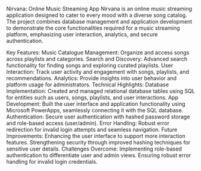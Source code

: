 Nirvana: Online Music Streaming App
Nirvana is an online music streaming application designed to cater to every mood with a diverse song catalog. The project combines database management and application development to demonstrate the core functionalities required for a music streaming platform, emphasizing user interaction, analytics, and secure authentication.

Key Features:
Music Catalogue Management: Organize and access songs across playlists and categories.
Search and Discovery: Advanced search functionality for finding songs and exploring curated playlists.
User Interaction: Track user activity and engagement with songs, playlists, and recommendations.
Analytics: Provide insights into user behavior and platform usage for administrators.
Technical Highlights:
Database Implementation: Created and managed relational database tables using SQL for entities such as users, songs, playlists, and user interactions.
App Development: Built the user interface and application functionality using Microsoft PowerApps, seamlessly connecting it with the SQL database.
Authentication: Secure user authentication with hashed password storage and role-based access (user/admin).
Error Handling: Robust error redirection for invalid login attempts and seamless navigation.
Future Improvements:
Enhancing the user interface to support more interaction features.
Strengthening security through improved hashing techniques for sensitive user details.
Challenges Overcome:
Implementing role-based authentication to differentiate user and admin views.
Ensuring robust error handling for invalid login credentials.
